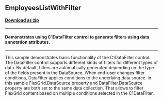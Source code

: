 ## EmployeesListWithFilter
#### [Download as zip](https://minhaskamal.github.io/DownGit/#/home?url=https://github.com/GrapeCity/ComponentOne-WinForms-Samples/tree/master/NetFramework\DataFilter\CS\EmployeesListWithFilter)
____
#### Demonstrates using C1DataFilter control to generate filters using data annotation attributes.
____
This sample demonstrates basic functionality of the C1DataFilter control. The DataFilter control supports different kinds of filters for different types of data. By default, filters are automatically generated depending on the type of the fields present in the DataSource. When end-user changes filter conditions, DataFilter applies conditions to the underlying data source. In this sample FlexGrid.DataSource property and DataFilter.DataSource property are both set to the same data collection. That allows to filter FlexGrid content based on multiple conditions selected in the C1DataFilter. 